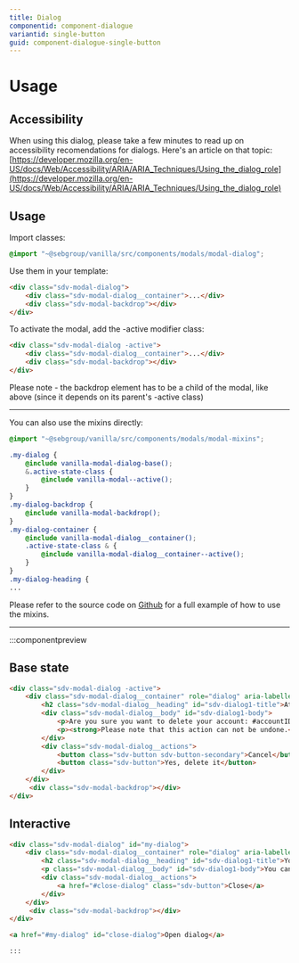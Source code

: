```yaml
---
title: Dialog
componentid: component-dialogue
variantid: single-button
guid: component-dialogue-single-button
---
```


# Usage
## Accessibility

When using this dialog, please take a few minutes to read up on accessibility recomendations for dialogs. Here's an article on that topic: [https://developer.mozilla.org/en-US/docs/Web/Accessibility/ARIA/ARIA_Techniques/Using_the_dialog_role](https://developer.mozilla.org/en-US/docs/Web/Accessibility/ARIA/ARIA_Techniques/Using_the_dialog_role)
## Usage
Import classes:
```scss
@import "~@sebgroup/vanilla/src/components/modals/modal-dialog";
```
Use them in your template:
```html
<div class="sdv-modal-dialog">
    <div class="sdv-modal-dialog__container">...</div>
    <div class="sdv-modal-backdrop"></div>
</div>
```

To activate the modal, add the -active modifier class:

```html
<div class="sdv-modal-dialog -active">
    <div class="sdv-modal-dialog__container">...</div>
    <div class="sdv-modal-backdrop"></div>
</div>
```
Please note - the backdrop element has to be a child of the modal, like above (since it depends on its parent's -active class)

---
You can also use the mixins directly:

```scss
@import "~@sebgroup/vanilla/src/components/modals/modal-mixins";

.my-dialog {
    @include vanilla-modal-dialog-base();
    &.active-state-class {
        @include vanilla-modal--active();
    }
}
.my-dialog-backdrop {
    @include vanilla-modal-backdrop();
}
.my-dialog-container {
    @include vanilla-modal-dialog__container();
    .active-state-class & {
        @include vanilla-modal-dialog__container--active();
    }
}
.my-dialog-heading {
...
```

Please refer to the source code on [Github](https://github.com/sebgroup/vanilla-pattern-library/blob/master/src/components/modals/_modal-mixins.scss) for a full example of how to use the mixins.

---

:::componentpreview
## Base state
```html
<div class="sdv-modal-dialog -active">
    <div class="sdv-modal-dialog__container" role="dialog" aria-labelledby="sdv-modal-dialog1-title" aria-describedby="sdv-dialog1-body">
        <h2 class="sdv-modal-dialog__heading" id="sdv-dialog1-title">Attention</h2>
        <div class="sdv-modal-dialog__body" id="sdv-dialog1-body">
            <p>Are you sure you want to delete your account: #accountID#?</p>
            <p><strong>Please note that this action can not be undone.</strong>
        </div>
        <div class="sdv-modal-dialog__actions">
            <button class="sdv-button sdv-button-secondary">Cancel</button>
            <button class="sdv-button">Yes, delete it</button>
        </div>
    </div>
     <div class="sdv-modal-backdrop"></div>
</div>
```

## Interactive
```html
<div class="sdv-modal-dialog" id="my-dialog">
    <div class="sdv-modal-dialog__container" role="dialog" aria-labelledby="sdv-modal-dialog1-title" aria-describedby="sdv-dialog1-body">
        <h2 class="sdv-modal-dialog__heading" id="sdv-dialog1-title">Your personal details were successfully updated</h2>
        <p class="sdv-modal-dialog__body" id="sdv-dialog1-body">You can change your details at any time in the user account section.</p>
        <div class="sdv-modal-dialog__actions">
            <a href="#close-dialog" class="sdv-button">Close</a>
        </div>
    </div>
     <div class="sdv-modal-backdrop"></div>
</div>

<a href="#my-dialog" id="close-dialog">Open dialog</a>

:::
